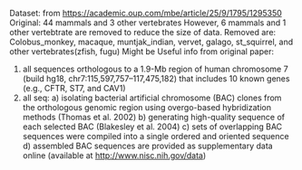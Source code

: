 Dataset: from https://academic.oup.com/mbe/article/25/9/1795/1295350
Original: 44 mammals and 3 other vertebrates
However, 6 mammals and 1 other vertebtrate are removed to reduce the size of data.
Removed are: Colobus_monkey, macaque, muntjak_indian, vervet, galago, st_squirrel, and other vertebrates(zfish, fugu)
Might be Useful info from original paper:
 1. all sequences orthologous to a 1.9-Mb region of human chromosome 7 (build hg18, chr7:115,597,757–117,475,182) that includes 10 known genes (e.g., CFTR, ST7, and CAV1)
2.  all seq: 
        a) isolating bacterial artificial chromosome (BAC) clones from the orthologous genomic region using overgo-based hybridization methods (Thomas et al. 2002) 
        b) generating high-quality sequence of each selected BAC (Blakesley et al. 2004)
        c) sets of overlapping BAC sequences were compiled into a single ordered and oriented sequence
        d) assembled BAC sequences are provided as supplementary data online (available at http://www.nisc.nih.gov/data)

